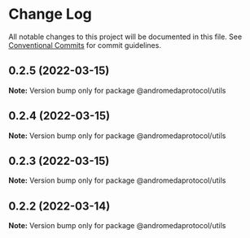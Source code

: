 # Change Log

All notable changes to this project will be documented in this file.
See [Conventional Commits](https://conventionalcommits.org) for commit guidelines.

## 0.2.5 (2022-03-15)

**Note:** Version bump only for package @andromedaprotocol/utils





## 0.2.4 (2022-03-15)

**Note:** Version bump only for package @andromedaprotocol/utils





## 0.2.3 (2022-03-15)

**Note:** Version bump only for package @andromedaprotocol/utils

## 0.2.2 (2022-03-14)

**Note:** Version bump only for package @andromedaprotocol/utils

